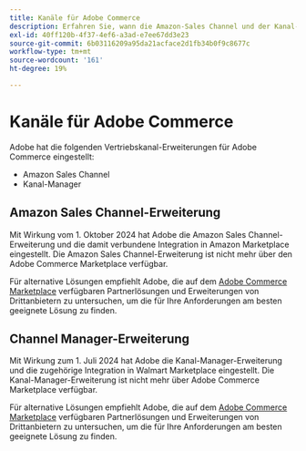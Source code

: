 ```yaml
---
title: Kanäle für Adobe Commerce
description: Erfahren Sie, wann die Amazon-Sales Channel und der Kanal-Manager für Adobe Commerce-Erweiterungen das Ende des Lebenszyklus erreicht haben.
exl-id: 40ff120b-4f37-4ef6-a3ad-e7ee67dd3e23
source-git-commit: 6b03116209a95da21acface2d1fb34b0f9c8677c
workflow-type: tm+mt
source-wordcount: '161'
ht-degree: 19%

---
```



# Kanäle für Adobe Commerce

Adobe hat die folgenden Vertriebskanal-Erweiterungen für Adobe Commerce eingestellt:

- Amazon Sales Channel
- Kanal-Manager

## Amazon Sales Channel-Erweiterung

Mit Wirkung vom 1. Oktober 2024 hat Adobe die Amazon Sales Channel-Erweiterung und die damit verbundene Integration in Amazon Marketplace eingestellt. Die Amazon Sales Channel-Erweiterung ist nicht mehr über den Adobe Commerce Marketplace verfügbar.

Für alternative Lösungen empfiehlt Adobe, die auf dem [Adobe Commerce Marketplace](https://commercemarketplace.adobe.com/) verfügbaren Partnerlösungen und Erweiterungen von Drittanbietern zu untersuchen, um die für Ihre Anforderungen am besten geeignete Lösung zu finden.

## Channel Manager-Erweiterung

Mit Wirkung zum 1. Juli 2024 hat Adobe die Kanal-Manager-Erweiterung und die zugehörige Integration in Walmart Marketplace eingestellt. Die Kanal-Manager-Erweiterung ist nicht mehr über Adobe Commerce Marketplace verfügbar.

Für alternative Lösungen empfiehlt Adobe, die auf dem [Adobe Commerce Marketplace](https://commercemarketplace.adobe.com/) verfügbaren Partnerlösungen und Erweiterungen von Drittanbietern zu untersuchen, um die für Ihre Anforderungen am besten geeignete Lösung zu finden.

